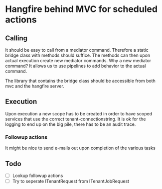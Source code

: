 # Hangfire behind MVC for scheduled actions
## Calling
It should be easy to call from a mediator command. Therefore a static bridge class with methods should suffice. The methods can then upon actual execution create new mediator commands. Why a new mediator command? It allows us to use pipelines to add behavior to the actual command.

The library that contains the bridge class should be accessible from both mvc and the hangfire server.

## Execution
Upon execution a new scope has to be created in order to have scoped services that use the correct tenant-connectionstring. It is ok for the logging to end up on the big pile, there has to be an audit trace.

### Followup actions
It might be nice to send e-mails out upon completion of the various tasks

## Todo
* [ ] Lookup followup actions
* [ ] Try to seperate ITenantRequest from ITenantJobRequest